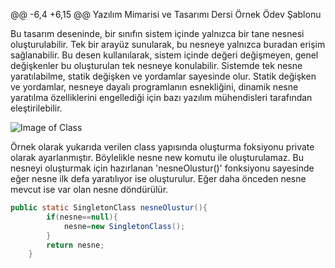 @@ -6,4 +6,15 @@ Yazılım Mimarisi ve Tasarımı Dersi Örnek Ödev Şablonu

Bu tasarım deseninde, bir sınıfın sistem içinde yalnızca bir tane nesnesi oluşturulabilir. Tek bir arayüz sunularak, bu nesneye yalnızca buradan erişim sağlanabilir. Bu desen kullanılarak, sistem içinde değeri değişmeyen, genel değişkenler bu oluşturulan tek nesneye konulabilir. Sistemde tek nesne yaratılabilme, statik değişken ve yordamlar sayesinde olur. Statik değişken ve yordamlar, nesneye dayalı programlanın esnekliğini, dinamik nesne yaratılma özelliklerini engellediği için bazı yazılım mühendisleri tarafından eleştirilebilir.

![Image of Class](https://github.com/boraaslan/YazilimMimarisiVeTasarimi/blob/master/singletonClass.png)

Örnek olarak yukarıda verilen class yapısında oluşturma foksiyonu private olarak ayarlanmıştır. Böylelikle nesne new komutu ile oluşturulamaz. Bu nesneyi oluşturmak için hazırlanan 'nesneOlustur()' fonksiyonu sayesinde eğer nesne ilk defa yaratılıyor ise oluşturulur. Eğer daha önceden nesne mevcut ise var olan nesne döndürülür.

```java
public static SingletonClass nesneOlustur(){
        if(nesne==null){
            nesne=new SingletonClass();
        }
        return nesne;
    }
```
